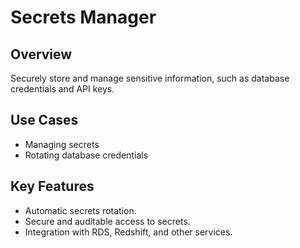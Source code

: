 # Secrets Manager

## Overview
Securely store and manage sensitive information, such as database credentials and API keys.

## Use Cases
- Managing secrets
- Rotating database credentials

## Key Features
- Automatic secrets rotation.
- Secure and auditable access to secrets.
- Integration with RDS, Redshift, and other services.
